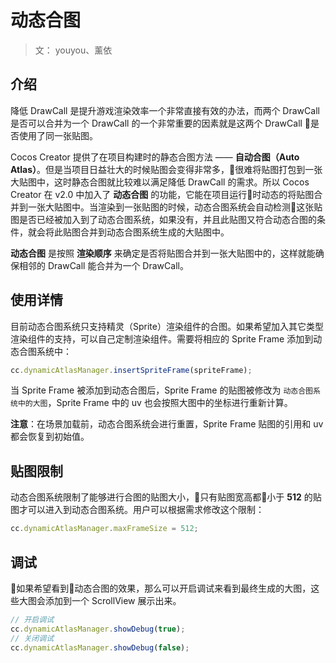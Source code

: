 # 动态合图

> 文： youyou、薰依

## 介绍

降低 DrawCall 是提升游戏渲染效率一个非常直接有效的办法，而两个 DrawCall 是否可以合并为一个 DrawCall 的一个非常重要的因素就是这两个 DrawCall 是否使用了同一张贴图。

Cocos Creator 提供了在项目构建时的静态合图方法 —— **自动合图（Auto Atlas）**。但是当项目日益壮大的时候贴图会变得非常多，很难将贴图打包到一张大贴图中，这时静态合图就比较难以满足降低 DrawCall 的需求。所以 Cocos Creator 在 v2.0 中加入了 **动态合图** 的功能，它能在项目运行时动态的将贴图合并到一张大贴图中。当渲染到一张贴图的时候，动态合图系统会自动检测这张贴图是否已经被加入到了动态合图系统，如果没有，并且此贴图又符合动态合图的条件，就会将此贴图合并到动态合图系统生成的大贴图中。

**动态合图** 是按照 **渲染顺序** 来确定是否将贴图合并到一张大贴图中的，这样就能确保相邻的 DrawCall 能合并为一个 DrawCall。

## 使用详情

目前动态合图系统只支持精灵（Sprite）渲染组件的合图。如果希望加入其它类型渲染组件的支持，可以自己定制渲染组件。需要将相应的 Sprite Frame 添加到动态合图系统中：

```js
cc.dynamicAtlasManager.insertSpriteFrame(spriteFrame);
```

当 Sprite Frame 被添加到动态合图后，Sprite Frame 的贴图被修改为 `动态合图系统中的大图`，Sprite Frame 中的 uv 也会按照大图中的坐标进行重新计算。

**注意**：在场景加载前，动态合图系统会进行重置，Sprite Frame 贴图的引用和 uv 都会恢复到初始值。

## 贴图限制

动态合图系统限制了能够进行合图的贴图大小，只有贴图宽高都小于 **512** 的贴图才可以进入到动态合图系统。用户可以根据需求修改这个限制：

```js
cc.dynamicAtlasManager.maxFrameSize = 512;
```

## 调试

如果希望看到动态合图的效果，那么可以开启调试来看到最终生成的大图，这些大图会添加到一个 ScrollView 展示出来。

```javascript
// 开启调试
cc.dynamicAtlasManager.showDebug(true);
// 关闭调试
cc.dynamicAtlasManager.showDebug(false);
```
